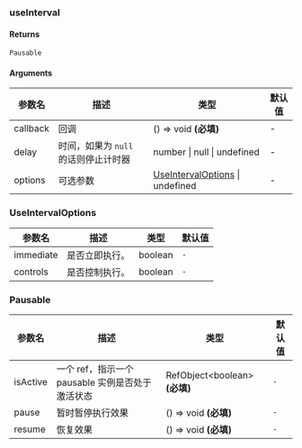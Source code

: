 ### useInterval

#### Returns
`Pausable`

#### Arguments
|参数名|描述|类型|默认值|
|---|---|---|---|
|callback|回调|() => void  **(必填)**|-|
|delay|时间，如果为 `null` 的话则停止计时器|number \| null \| undefined |-|
|options|可选参数|[UseIntervalOptions](#useintervaloptions) \| undefined |-|

### UseIntervalOptions

|参数名|描述|类型|默认值|
|---|---|---|---|
|immediate|是否立即执行。|boolean |`-`|
|controls|是否控制执行。|boolean |`-`|

### Pausable

|参数名|描述|类型|默认值|
|---|---|---|---|
|isActive|一个 ref，指示一个 pausable 实例是否处于激活状态|RefObject&lt;boolean&gt;  **(必填)**|`-`|
|pause|暂时暂停执行效果|() => void  **(必填)**|`-`|
|resume|恢复效果|() => void  **(必填)**|`-`|